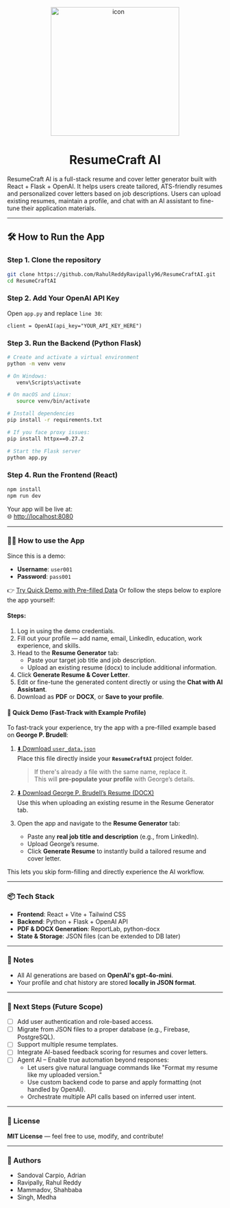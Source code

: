 <div align="center">
  <img 
    src="https://github.com/user-attachments/assets/be4b6bd9-3c10-4878-b55f-2c63b007f434" 
    alt="icon" 
    width="300" 
    style="background: transparent; box-shadow: none; border: none;"
  />
   <h1>ResumeCraft AI</h1>
</div>

ResumeCraft AI is a full-stack resume and cover letter generator built with React + Flask + OpenAI. It helps users create tailored, ATS-friendly resumes and personalized cover letters based on job descriptions. Users can upload existing resumes, maintain a profile, and chat with an AI assistant to fine-tune their application materials.

---

## 🛠️ How to Run the App

### Step 1. **Clone the repository**
```bash
git clone https://github.com/RahulReddyRavipally96/ResumeCraftAI.git
cd ResumeCraftAI
```
### Step 2. **Add Your OpenAI API Key**
Open `app.py` and replace `line 30`:
```
client = OpenAI(api_key="YOUR_API_KEY_HERE")
```
### Step 3. **Run the Backend (Python Flask)**
```bash
# Create and activate a virtual environment
python -m venv venv

# On Windows:
   venv\Scripts\activate

# On macOS and Linux:
   source venv/bin/activate

# Install dependencies
pip install -r requirements.txt

# If you face proxy issues:
pip install httpx==0.27.2

# Start the Flask server
python app.py
```

### Step 4. Run the Frontend (React)

```bash
npm install
npm run dev
```
Your app will be live at:  
🌐 [http://localhost:8080](http://localhost:8080)

---

### 👨‍💻 How to use the App

Since this is a demo:

- **Username**: `user001`  
- **Password**: `pass001`

👉 [Try Quick Demo with Pre-filled Data](#-quick-demo-fast-track-with-example-profile)
Or follow the steps below to explore the app yourself:

#### Steps:
1. Log in using the demo credentials.
2. Fill out your profile — add name, email, LinkedIn, education, work experience, and skills.
3. Head to the **Resume Generator** tab:
   - Paste your target job title and job description.
   - Upload an existing resume (docx) to include additional information.
4. Click **Generate Resume & Cover Letter**.
5. Edit or fine-tune the generated content directly or using the **Chat with AI Assistant**.
6. Download as **PDF** or **DOCX**, or **Save to your profile**.

#### 🚀 Quick Demo (Fast-Track with Example Profile)

To fast-track your experience, try the app with a pre-filled example based on **George P. Brudell**:

1. [⬇️ Download `user_data.json`](https://github.com/RahulReddyRavipally96/Samples/blob/main/user_data.json)  
   Place this file directly inside your **`ResumeCraftAI`** project folder.  
   > If there's already a file with the same name, replace it.  
   This will **pre-populate your profile** with George’s details.

2. [⬇️ Download George P. Brudell’s Resume (DOCX)](https://github.com/RahulReddyRavipally96/Samples/blob/main/George.docx)  
   Use this when uploading an existing resume in the Resume Generator tab.

3. Open the app and navigate to the **Resume Generator** tab:
   - Paste any **real job title and description** (e.g., from LinkedIn).
   - Upload George’s resume.
   - Click **Generate Resume** to instantly build a tailored resume and cover letter.

This lets you skip form-filling and directly experience the AI workflow.

---
### 📦 Tech Stack

- **Frontend**: React + Vite + Tailwind CSS  
- **Backend**: Python + Flask + OpenAI API  
- **PDF & DOCX Generation**: ReportLab, python-docx  
- **State & Storage**: JSON files (can be extended to DB later)

---

### 📌 Notes
- All AI generations are based on **OpenAI's gpt-4o-mini**.
- Your profile and chat history are stored **locally in JSON format**.
---

### 🧠 Next Steps (Future Scope)

- [ ] Add user authentication and role-based access.
- [ ] Migrate from JSON files to a proper database (e.g., Firebase, PostgreSQL).
- [ ] Support multiple resume templates.
- [ ] Integrate AI-based feedback scoring for resumes and cover letters.
- [ ] Agent AI – Enable true automation beyond responses:
  - Let users give natural language commands like "Format my resume like my uploaded version."
  - Use custom backend code to parse and apply formatting (not handled by OpenAI).
  - Orchestrate multiple API calls based on inferred user intent.
---

### 📄 License
**MIT License** — feel free to use, modify, and contribute!

---

### 👥 Authors

- Sandoval Carpio, Adrian  
- Ravipally, Rahul Reddy  
- Mammadov, Shahbaba  
- Singh, Medha

